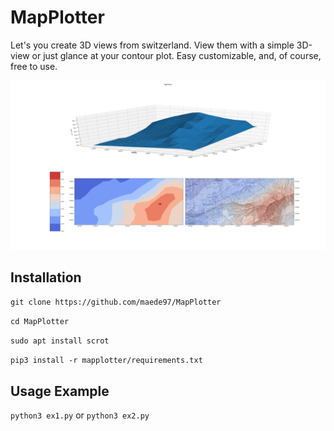# MapPlotter
Let's you create 3D views from switzerland. View them with a simple 3D-view or just glance at your contour plot. Easy customizable, and, of course, free to use.

![Example (see ex1.py)](example.png)

## Installation
`git clone https://github.com/maede97/MapPlotter`

`cd MapPlotter`

`sudo apt install scrot`

`pip3 install -r mapplotter/requirements.txt`

## Usage Example
`python3 ex1.py` or `python3 ex2.py`
